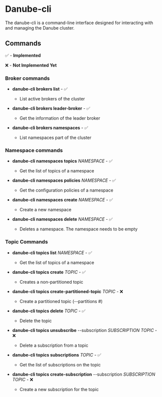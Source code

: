 # Danube-cli

The danube-cli is a command-line interface designed for interacting with and managing the Danube cluster.

## Commands

✅ - **Implemented**

❌ - **Not Implemented Yet**

### Broker commands

- **danube-cli brokers list** - ✅
  - List active brokers of the cluster

- **danube-cli brokers leader-broker** - ✅
  - Get the information of the leader broker

- **danube-cli brokers namespaces** - ✅
  - List namespaces part of the cluster

### Namespace commands

- **danube-cli namespaces topics** *NAMESPACE* - ✅
  - Get the list of topics of a namespace

- **danube-cli namespaces policies** *NAMESPACE* - ✅
  - Get the configuration policies of a namespace

- **danube-cli namespaces create** *NAMESPACE* - ✅
  - Create a new namespace

- **danube-cli namespaces delete** *NAMESPACE* - ✅
  - Deletes a namespace. The namespace needs to be empty

### Topic Commands

- **danube-cli topics list** *NAMESPACE* - ✅
  - Get the list of topics of a namespace

- **danube-cli topics create** *TOPIC* - ✅
  - Creates a non-partitioned topic

- **danube-cli topics create-partitioned-topic** *TOPIC* - ❌
  - Create a partitioned topic (--partitions #)

- **danube-cli topics delete** *TOPIC* - ✅
  - Delete the topic

- **danube-cli topics unsubscribe** --subscription *SUBSCRIPTION* *TOPIC* - ❌
  - Delete a subscription from a topic

- **danube-cli topics subscriptions** *TOPIC* - ✅
  - Get the list of subscriptions on the topic
  
- **danube-cli topics create-subscription** --subscription *SUBSCRIPTION* *TOPIC* - ❌
  - Create a new subscription for the topic
